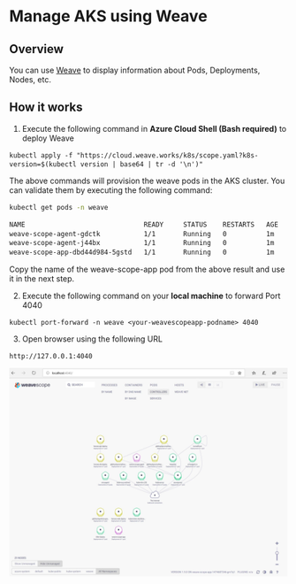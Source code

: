# Manage AKS using Weave

## Overview
You can use [Weave](https://www.weave.works/) to display information about Pods, Deployments, Nodes, etc. 

## How it works
1) Execute the following command in **Azure Cloud Shell (Bash required)** to deploy Weave

```azurecli-interactive
kubectl apply -f "https://cloud.weave.works/k8s/scope.yaml?k8s-version=$(kubectl version | base64 | tr -d '\n')"
```
The above commands will provision the weave pods in the AKS cluster. You can validate them by executing the following command:
```bash
kubectl get pods -n weave
```

```bash
NAME                              READY     STATUS    RESTARTS   AGE
weave-scope-agent-gdctk           1/1       Running   0          1m
weave-scope-agent-j44bx           1/1       Running   0          1m
weave-scope-app-dbd44d984-5gstd   1/1       Running   0          1m
```
Copy the name of the weave-scope-app pod from the above result and use it in the next step. 

2) Execute the following command on your **local machine** to forward Port 4040
```azurecli-interactive
kubectl port-forward -n weave <your-weavescopeapp-podname> 4040
```

3) Open browser using the following URL
```
http://127.0.0.1:4040
```

![image1](img/weave.jpg)
